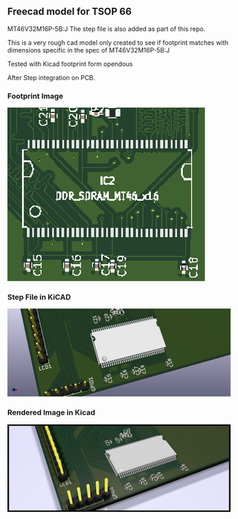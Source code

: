 ## Freecad model for TSOP 66 
MT46V32M16P-5B:J
The step file is also added as part of this repo.

This is a very rough cad model only created to see if footprint matches with dimensions specific in the spec of MT46V32M16P-5B:J

Tested with Kicad footprint form opendous

After Step integration on PCB.

### Footprint Image
![Footprint Image](FootprintWithoutModel.png)

### Step File in KiCAD
![Step File in KiCAD](StepFileImageOnPCB.png)

### Rendered Image in Kicad
![Rendered Image in Kicad](RenderedImage.png)